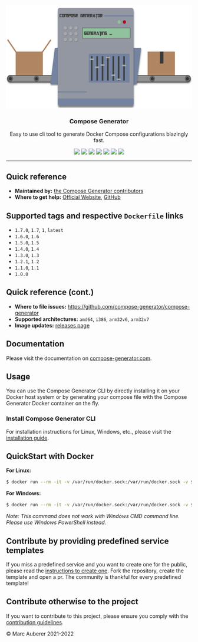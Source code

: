 <p align="center">
  <img alt="Compose Generator Logo" src="https://github.com/compose-generator/compose-generator/raw/main/media/logo-wide.png" height="280" />
  <h3 align="center">Compose Generator</h3>
  <p align="center">Easy to use cli tool to generate Docker Compose configurations blazingly fast.</p>
  <p align="center">
    <a target="_blank" href="https://github.com/compose-generator/compose-generator/releases/latest"><img src="https://img.shields.io/github/v/release/compose-generator/compose-generator?include_prereleases"></a>
    <a target="_blank" href="https://hub.docker.com/r/chillibits/compose-generator"><img src="https://img.shields.io/docker/pulls/chillibits/compose-generator"></a>
    <a target="_blank" href="./.github/workflows/ci.yml"><img src="https://github.com/compose-generator/compose-generator/workflows/Go%20CI/badge.svg"></a>
    <a target="_blank" href="./.github/workflows/codeql-analysis.yml"><img src="https://github.com/compose-generator/compose-generator/actions/workflows/codeql-analysis.yml/badge.svg"></a>
    <a target="_blank" href="https://goreportcard.com/report/github.com/compose-generator/compose-generator"><img src="https://goreportcard.com/badge/github.com/compose-generator/compose-generator"></a>
    <a target="_blank" href="https://makeapullrequest.com"><img src="https://img.shields.io/badge/PRs-welcome-brightgreen.svg"></a>
    <a target="_blank" href="./LICENSE.md"><img src="https://img.shields.io/github/license/compose-generator/compose-generator"></a>
  </p>
</p>

---

## Quick reference
- **Maintained by:** [the Compose Generator contributors](https://github.com/compose-generator/compose-generator)
- **Where to get help:** [Official Website](https://www.compose-generator.com), [GitHub](https://github.com/compose-generator/compose-generator)

## Supported tags and respective `Dockerfile` links
- `1.7.0`, `1.7`, `1`, `latest`
- `1.6.0`, `1.6`
- `1.5.0`, `1.5`
- `1.4.0`, `1.4`
- `1.3.0`, `1.3`
- `1.2.1`, `1.2`
- `1.1.0`, `1.1`
- `1.0.0`

## Quick reference (cont.)
- **Where to file issues:** https://github.com/compose-generator/compose-generator
- **Supported architectures:** `amd64`, `i386`, `arm32v6`, `arm32v7`
- **Image updates:** [releases page](https://github.com/compose-generator/compose-generator/releases)

## Documentation
Please visit the documentation on [compose-generator.com](https://www.compose-generator.com).

## Usage
You can use the Compose Generator CLI by directly installing it on your Docker host system<!--, install it via npm--> or by generating your compose file with the Compose Generator Docker container on the fly.

### Install Compose Generator CLI
For installation instructions for <!--NPM, -->Linux, Windows, etc., please visit the [installation guide](https://www.compose-generator.com/install/linux).

## QuickStart with Docker
**For Linux:**
```sh
$ docker run --rm -it -v /var/run/docker.sock:/var/run/docker.sock -v $(pwd):/cg/out chillibits/compose-generator [<command>]
```

**For Windows:**
```sh
$ docker run --rm -it -v /var/run/docker.sock:/var/run/docker.sock -v ${pwd}:/cg/out chillibits/compose-generator [<command>]
```
*Note: This command does not work with Windows CMD command line. Please use Windows PowerShell instead.*

## Contribute by providing predefined service templates
If you miss a predefined service and you want to create one for the public, please read the [instructions to create one](https://github.com/compose-generator/compose-generator/blob/main/predefined-services/README.md). Fork the repository, create the template and open a pr.
The community is thankful for every predefined template!

## Contribute otherwise to the project
If you want to contribute to this project, please ensure you comply with the [contribution guidelines](https://github.com/compose-generator/compose-generator/blob/main/CONTRIBUTING.md).

© Marc Auberer 2021-2022